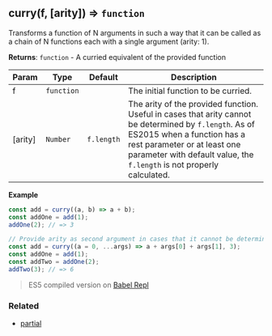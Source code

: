 ## curry(f, [arity]) => <code>function</code>

Transforms a function of N arguments in such a way that it can be called as a chain of N functions each with a single argument (arity: 1).

**Returns**: <code>function</code> - A curried equivalent of the provided function

| Param | Type | Default | Description |
| --- | --- | --- | --- |
| f | <code>function</code> |  | The initial function to be curried. |
| [arity] | <code>Number</code> | <code>f.length</code> | The arity of the provided function. Useful in cases that arity cannot be determined by `f.length`. As of ES2015 when a function has a rest parameter or at least one parameter with default value, the `f.length` is not properly calculated. |

**Example**  
```js
const add = curry((a, b) => a + b);
const addOne = add(1);
addOne(2); // => 3

// Provide arity as second argument in cases that it cannot be determined. 
const add = curry((a = 0, ...args) => a + args[0] + args[1], 3);
const addOne = add(1);
const addTwo = addOne(2);
addTwo(3); // => 6
```

> ES5 compiled version on [Babel Repl](https://babeljs.io/repl#?browsers=&build=&builtIns=false&spec=false&loose=false&code_lz=PQKhCgAIUgVAnAhgOwM4DMD28C2rKKToCuyAxgC4CWmykm6kAcgfAObE4CmyF-VdVMTIALApADuiAJ6QKIxBUhUlZFFBgAjLpDUAbPVwAmBfIVGIB9RixLlqtfF0SjJKsYVQC2h1h268kAAUiPAq0gBckACMAJQAdBoakAACAA6hiDiQAN52lDTIAL5EcCI6AipUiHpEpAW0cpiQ2rrE8GHGidCpGUjZOUyc2vAlANqh4QC86PGGyGzyALplOpMUsgxy5ZBp8JgAblRGxnX2hd0wAKqoXCS1Vmq3-PKKrOG6KMiYSq0nFFxcAJTppZAADWbzRYiMGXSAAQXwWwAogBlABMAAZogBWSTlOiEfIOOgKMyQeBcVBKPpZLgA-D0RlvQyIan0ZBcZK07gMtzySAndCIYh6JQHGrELgAGm2Oghcx40LBynw3xp-zSgL0sn0ZFFii6yRSlIo7TQuWJhRK8LaHSopy4AEdiFQJfMlFt5Do9odjqcrbRjVwAB5ZNKGJI9MiOJSIIwmKZ2-DSIIhWWaWKQKYAPnEAGoWrEANzJGNoOMJgDynOzBATQTipZ68aMNa4QXRJcgwGA2bzAGYozBe5AAAr7I4nd4bUyQW7lkyhfw8JSPNlU7ZvFSfZDqlo6f6AnDAoxw8vs1t1_UdVMhOuY2XxZ_L1BZ3MFvyoMaYlaF19jNESyygOJZlrG9ZtrWSato2YHRhBrawBIzQwdWnKdvBMBIShQSgcWPZ9h-ABsGjAOAF6qO0KZ1kE6Cyus0jvnmORQBS9LmmcDR0DenRGEEz7xK-AD6iBZqxkCSexZrwIS7CoKJioLAKOZJiEYSzgAPppRBKdCsRsVJkAAPxEAJL7yaJBlGZJUTmUJlmZv2yYOvxgkiYgT4WWwCmZs2kBFKWgXgOAOCYEYopcPEoZpNgfDXtR0ilkAA&debug=false&forceAllTransforms=false&shippedProposals=false&circleciRepo=&evaluate=false&fileSize=false&timeTravel=false&sourceType=module&lineWrap=false&presets=env&prettier=false&targets=&version=7.7.1&externalPlugins=)

### Related

- [partial](https://github.com/georapbox/js-fp-utils/tree/master/partial)
